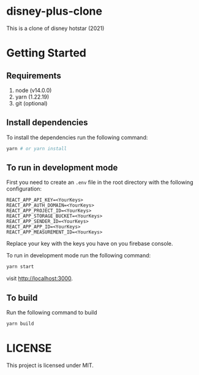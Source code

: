 # disney-plus-clone
This is a clone of disney hotstar (2021)


# Getting Started

## Requirements

1. node (v14.0.0)
2. yarn (1.22.19)
3. git (optional)


## Install dependencies

To install the dependencies run the following command:

```bash
yarn # or yarn install
```

## To run in development mode

First you need to create an `.env` file in the root directory with the following configuration:

```.env
REACT_APP_API_KEY=<YourKeys>
REACT_APP_AUTH_DOMAIN=<YourKeys>
REACT_APP_PROJECT_ID=<YourKeys>
REACT_APP_STORAGE_BUCKET=<YourKeys>
REACT_APP_SENDER_ID=<YourKeys>
REACT_APP_APP_ID=<YourKeys>
REACT_APP_MEASUREMENT_ID=<YourKeys>
```

Replace your key with the keys you have on you firebase console.

To run in development mode run the following command:

```bash
yarn start
```

visit [http://localhost:3000](http://localhost:3000).

## To build

Run the following command to build

```bash
yarn build
```

# LICENSE
This project is licensed under MIT.